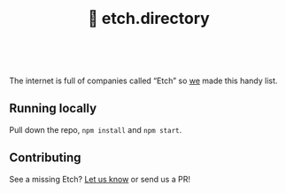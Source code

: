 <h1 align="center">
  <br/>
  <br/>
	<strong>📒 etch.directory</strong>
  <br/>
  <br/>
  <br/>
</h1>

The internet is full of companies called “Etch” so [we](https://etch.co) made this handy list.

## Running locally

Pull down the repo, `npm install` and `npm start`.

## Contributing

See a missing Etch? [Let us know](mailto:support@etch.co) or send us a PR!
